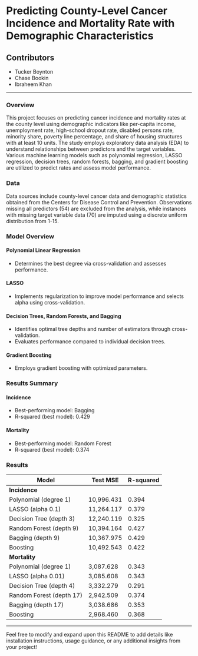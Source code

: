 # Predicting County-Level Cancer Incidence and Mortality Rate with Demographic Characteristics

## Contributors
- Tucker Boynton
- Chase Bookin
- Ibraheem Khan

---

### Overview

This project focuses on predicting cancer incidence and mortality rates at the county level using demographic indicators like per-capita income, unemployment rate, high-school dropout rate, disabled persons rate, minority share, poverty line percentage, and share of housing structures with at least 10 units. The study employs exploratory data analysis (EDA) to understand relationships between predictors and the target variables. Various machine learning models such as polynomial regression, LASSO regression, decision trees, random forests, bagging, and gradient boosting are utilized to predict rates and assess model performance.

### Data

Data sources include county-level cancer data and demographic statistics obtained from the Centers for Disease Control and Prevention. Observations missing all predictors (54) are excluded from the analysis, while instances with missing target variable data (70) are imputed using a discrete uniform distribution from 1-15.

### Model Overview

#### Polynomial Linear Regression
- Determines the best degree via cross-validation and assesses performance.

#### LASSO
- Implements regularization to improve model performance and selects alpha using cross-validation.

#### Decision Trees, Random Forests, and Bagging
- Identifies optimal tree depths and number of estimators through cross-validation.
- Evaluates performance compared to individual decision trees.

#### Gradient Boosting
- Employs gradient boosting with optimized parameters.

### Results Summary

#### Incidence
- Best-performing model: Bagging
- R-squared (best model): 0.429

#### Mortality
- Best-performing model: Random Forest
- R-squared (best model): 0.374

### Results

| Model | Test MSE | R-squared |
|-------|----------|-----------|
| **Incidence** | | |
| Polynomial (degree 1) | 10,996.431 | 0.394 |
| LASSO (alpha 0.1) | 11,264.117 | 0.379 |
| Decision Tree (depth 3) | 12,240.119 | 0.325 |
| Random Forest (depth 9) | 10,394.164 | 0.427 |
| Bagging (depth 9) | 10,367.975 | 0.429 |
| Boosting | 10,492.543 | 0.422 |
| **Mortality** | | |
| Polynomial (degree 1) | 3,087.628 | 0.343 |
| LASSO (alpha 0.01) | 3,085.608 | 0.343 |
| Decision Tree (depth 4) | 3,332.279 | 0.291 |
| Random Forest (depth 17) | 2,942.509 | 0.374 |
| Bagging (depth 17) | 3,038.686 | 0.353 |
| Boosting | 2,968.460 | 0.368 |

---

Feel free to modify and expand upon this README to add details like installation instructions, usage guidance, or any additional insights from your project!
